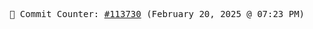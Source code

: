 <p align="center">
    <samp>
        📮 Commit Counter: <a href="https://github.com/Javascript-void0/Javascript-void0/commits/main">#113730</a> (February 20, 2025 @ 07:23 PM)
    </samp>
</p>